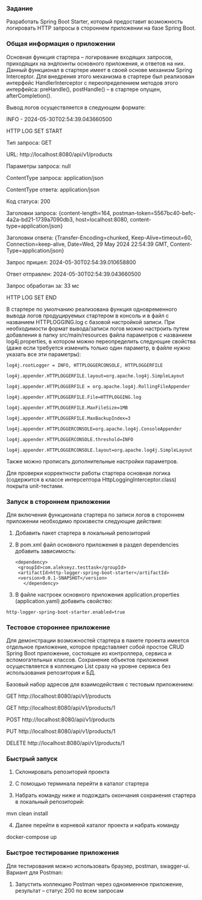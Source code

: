 ### Задание


Разработать Spring Boot Starter, который предоставит возможность логировать HTTP запросы в стороннем приложении на базе Spring Boot.



### Общая информация о приложении

Основная функция стартера – логирование входящих запросов, приходящих на эндпоинты основного приложения, и ответов на них. Данный функционал в стартере имеет в своей основе механизм Spring Interceptor. 
Для внедрения этого механизма в стартере был реализован интерфейс HandlerInterceptor с переопределением методов этого интерфейса: preHandle(), postHandle() – в стартере опущен, afterCompletion(). 

Вывод логов осуществляется в следующем формате:

INFO - 2024-05-30T02:54:39.043660500

HTTP LOG SET START

Тип запроса:                GET

URL:                        http://localhost:8080/api/v1/products

Параметры запроса:          null

ContentType запроса:        application/json

ContentType ответа:         application/json

Код статуса:                200

Заголовки запроса:          {content-length=164, postman-token=5567bc40-befc-4a2a-bd21-1739a7090db3, host=localhost:8080, content-type=application/json}

Заголовки ответа:           {Transfer-Encoding=chunked, Keep-Alive=timeout=60, Connection=keep-alive, Date=Wed, 29 May 2024 22:54:39 GMT, Content-Type=application/json}

Запрос пришел:              2024-05-30T02:54:39.010658800

Ответ отправлен:            2024-05-30T02:54:39.043660500

Запрос обработан за:        33 мс

HTTP LOG SET END


В стартере по умолчанию реализована функция одновременного вывода логов продуцируемых стартером в консоль и в файл с названием HTTPLOGGING.log с базовой настройкой записи. 
При необходимости формат вывода/записи логов можно настроить путем добавления в папку src/main/resources файла параметров с названием log4j.properties, 
в котором можно переопределить следующие свойства (даже если требуется изменить только один параметр, в файле нужно указать все эти параметры):

`log4j.rootLogger = INFO, HTTPLOGGERCONSOLE, HTTPLOGGERFILE`

`log4j.appender.HTTPLOGGERFILE.layout=org.apache.log4j.SimpleLayout`

`log4j.appender.HTTPLOGGERFILE = org.apache.log4j.RollingFileAppender`

`log4j.appender.HTTPLOGGERFILE.File=HTTPLOGGING.log`

`log4j.appender.HTTPLOGGERFILE.MaxFileSize=1MB`

`log4j.appender.HTTPLOGGERFILE.MaxBackupIndex=3`

`log4j.appender.HTTPLOGGERCONSOLE=org.apache.log4j.ConsoleAppender`

`log4j.appender.HTTPLOGGERCONSOLE.threshold=INFO`

`log4j.appender.HTTPLOGGERCONSOLE.layout=org.apache.log4j.SimpleLayout`

Также можно прописать дополнительные настройки параметров. 

Для проверки корректности работы стартера основная логика (содержится в классе интерсептора HttpLoggingInterceptor.class) покрыта unit-тестами.


### Запуск в стороннем приложении

Для включения функционала стартера по записи логов в стороннем приложении необходимо произвести следующие действия:
1) Добавить пакет стартера в локальный репозиторий

2) В pom.xml файл основного приложения в раздел dependencies добавить зависимость:

   <pre><code>&lt;dependency&gt;
    &lt;groupId&gt;com.alekseyz.testtask&lt;/groupId&gt;
    &lt;artifactId&gt;http-logger-spring-boot-starter&lt;/artifactId&gt;
    &lt;version&gt;0.0.1-SNAPSHOT&lt;/version&gt;
      &lt;/dependency&gt;</code></pre>

3) В файле настроек основного приложения application.properties (application.yaml) добавить свойство:

 `http-logger-spring-boot-starter.enabled=true`
 

### Тестовое стороннее приложение
Для демонстрации возможностей стартера в пакете проекта имеется отдельное приложение, которое представляет собой простое CRUD Spring Boot приложение, 
состоящее из контроллера, сервиса и вспомогательных классов. Сохранение объектов приложения осуществляется в коллекцию List сразу на уровне сервиса без использования репозитория и БД. 

Базовый набор адресов для взаимодействия с тестовым приложением:

GET           http://localhost:8080/api/v1/products

GET           http://localhost:8080/api/v1/products/1

POST         http://localhost:8080/api/v1/products

PUT           http://localhost:8080/api/v1/products/1

DELETE      http://localhost:8080/api/v1/products/1



### Быстрый запуск

1)	Склонировать репозиторий проекта

2)	С помощью терминала перейти в каталог стартера

3)	Набрать команду ниже и подождать окончания сохранения стартера в локальный репозиторий:
   
mvn clean install

4)	Далее перейти в корневой каталог проекта и набрать команду
   
docker-compose up



### Быстрое тестирование приложения

Для тестирования можно использовать браузер, postman, swagger-ui. Вариант для Postman: 

1) Запустить коллекцию Postman через одноименное приложение, результат – статус 200 по всем запросам
